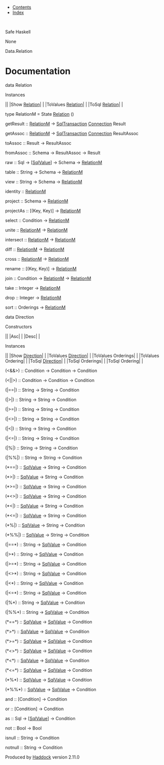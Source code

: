 -   [Contents](index.html)
-   [Index](doc-index.html)

 

Safe Haskell

None

Data.Relation

Documentation
=============

data Relation

Instances

||
|Show [Relation](Data-Relation.html#t:Relation)| |
|ToValues [Relation](Data-Relation.html#t:Relation)| |
|ToSql [Relation](Data-Relation.html#t:Relation)| |

type RelationM = State [Relation](Data-Relation.html#t:Relation) ()

getResult :: [RelationM](Data-Relation.html#t:RelationM) -\> [SqlTransaction](Data-SqlTransaction.html#t:SqlTransaction) [Connection](Data-SqlTransaction.html#t:Connection) Result

getAssoc :: [RelationM](Data-Relation.html#t:RelationM) -\> [SqlTransaction](Data-SqlTransaction.html#t:SqlTransaction) [Connection](Data-SqlTransaction.html#t:Connection) ResultAssoc

toAssoc :: Result -\> ResultAssoc

fromAssoc :: Schema -\> ResultAssoc -\> Result

raw :: Sql -\> [[SqlValue](Data-SqlTransaction.html#t:SqlValue)] -\> Schema -\> [RelationM](Data-Relation.html#t:RelationM)

table :: String -\> Schema -\> [RelationM](Data-Relation.html#t:RelationM)

view :: String -\> Schema -\> [RelationM](Data-Relation.html#t:RelationM)

identity :: [RelationM](Data-Relation.html#t:RelationM)

project :: Schema -\> [RelationM](Data-Relation.html#t:RelationM)

projectAs :: [(Key, Key)] -\> [RelationM](Data-Relation.html#t:RelationM)

select :: Condition -\> [RelationM](Data-Relation.html#t:RelationM)

unite :: [RelationM](Data-Relation.html#t:RelationM) -\> [RelationM](Data-Relation.html#t:RelationM)

intersect :: [RelationM](Data-Relation.html#t:RelationM) -\> [RelationM](Data-Relation.html#t:RelationM)

diff :: [RelationM](Data-Relation.html#t:RelationM) -\> [RelationM](Data-Relation.html#t:RelationM)

cross :: [RelationM](Data-Relation.html#t:RelationM) -\> [RelationM](Data-Relation.html#t:RelationM)

rename :: [(Key, Key)] -\> [RelationM](Data-Relation.html#t:RelationM)

join :: Condition -\> [RelationM](Data-Relation.html#t:RelationM) -\> [RelationM](Data-Relation.html#t:RelationM)

take :: Integer -\> [RelationM](Data-Relation.html#t:RelationM)

drop :: Integer -\> [RelationM](Data-Relation.html#t:RelationM)

sort :: Orderings -\> [RelationM](Data-Relation.html#t:RelationM)

data Direction

Constructors

||
|Asc| |
|Desc| |

Instances

||
|Show [Direction](Data-Relation.html#t:Direction)| |
|ToValues [Direction](Data-Relation.html#t:Direction)| |
|ToValues Orderings| |
|ToValues Ordering| |
|ToSql [Direction](Data-Relation.html#t:Direction)| |
|ToSql Orderings| |
|ToSql Ordering| |

(\<&&\>) :: Condition -\> Condition -\> Condition

(\<||\>) :: Condition -\> Condition -\> Condition

(|==|) :: String -\> String -\> Condition

(|\>|) :: String -\> String -\> Condition

(|\>=|) :: String -\> String -\> Condition

(|\<\>|) :: String -\> String -\> Condition

(|\<|) :: String -\> String -\> Condition

(|\<=|) :: String -\> String -\> Condition

(|%|) :: String -\> String -\> Condition

(|%%|) :: String -\> String -\> Condition

(\*==|) :: [SqlValue](Data-SqlTransaction.html#t:SqlValue) -\> String -\> Condition

(\*\>|) :: [SqlValue](Data-SqlTransaction.html#t:SqlValue) -\> String -\> Condition

(\*\>=|) :: [SqlValue](Data-SqlTransaction.html#t:SqlValue) -\> String -\> Condition

(\*\<\>|) :: [SqlValue](Data-SqlTransaction.html#t:SqlValue) -\> String -\> Condition

(\*\<|) :: [SqlValue](Data-SqlTransaction.html#t:SqlValue) -\> String -\> Condition

(\*\<=|) :: [SqlValue](Data-SqlTransaction.html#t:SqlValue) -\> String -\> Condition

(\*%|) :: [SqlValue](Data-SqlTransaction.html#t:SqlValue) -\> String -\> Condition

(\*%%|) :: [SqlValue](Data-SqlTransaction.html#t:SqlValue) -\> String -\> Condition

(|==\*) :: String -\> [SqlValue](Data-SqlTransaction.html#t:SqlValue) -\> Condition

(|\>\*) :: String -\> [SqlValue](Data-SqlTransaction.html#t:SqlValue) -\> Condition

(|\>=\*) :: String -\> [SqlValue](Data-SqlTransaction.html#t:SqlValue) -\> Condition

(|\<\>\*) :: String -\> [SqlValue](Data-SqlTransaction.html#t:SqlValue) -\> Condition

(|\<\*) :: String -\> [SqlValue](Data-SqlTransaction.html#t:SqlValue) -\> Condition

(|\<=\*) :: String -\> [SqlValue](Data-SqlTransaction.html#t:SqlValue) -\> Condition

(|%\*) :: String -\> [SqlValue](Data-SqlTransaction.html#t:SqlValue) -\> Condition

(|%%\*) :: String -\> [SqlValue](Data-SqlTransaction.html#t:SqlValue) -\> Condition

(\*==\*) :: [SqlValue](Data-SqlTransaction.html#t:SqlValue) -\> [SqlValue](Data-SqlTransaction.html#t:SqlValue) -\> Condition

(\*\>\*) :: [SqlValue](Data-SqlTransaction.html#t:SqlValue) -\> [SqlValue](Data-SqlTransaction.html#t:SqlValue) -\> Condition

(\*\>=\*) :: [SqlValue](Data-SqlTransaction.html#t:SqlValue) -\> [SqlValue](Data-SqlTransaction.html#t:SqlValue) -\> Condition

(\*\<\>\*) :: [SqlValue](Data-SqlTransaction.html#t:SqlValue) -\> [SqlValue](Data-SqlTransaction.html#t:SqlValue) -\> Condition

(\*\<\*) :: [SqlValue](Data-SqlTransaction.html#t:SqlValue) -\> [SqlValue](Data-SqlTransaction.html#t:SqlValue) -\> Condition

(\*\<=\*) :: [SqlValue](Data-SqlTransaction.html#t:SqlValue) -\> [SqlValue](Data-SqlTransaction.html#t:SqlValue) -\> Condition

(\*%\*) :: [SqlValue](Data-SqlTransaction.html#t:SqlValue) -\> [SqlValue](Data-SqlTransaction.html#t:SqlValue) -\> Condition

(\*%%\*) :: [SqlValue](Data-SqlTransaction.html#t:SqlValue) -\> [SqlValue](Data-SqlTransaction.html#t:SqlValue) -\> Condition

and :: [Condition] -\> Condition

or :: [Condition] -\> Condition

as :: Sql -\> [[SqlValue](Data-SqlTransaction.html#t:SqlValue)] -\> Condition

not :: Bool -\> Bool

isnull :: String -\> Condition

notnull :: String -\> Condition

Produced by [Haddock](http://www.haskell.org/haddock/) version 2.11.0
